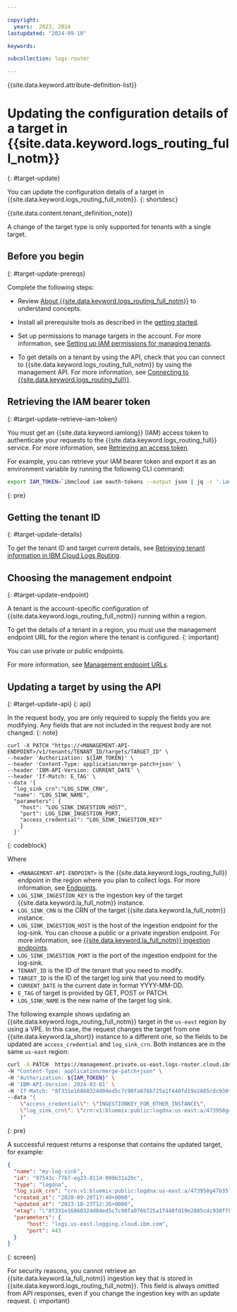 ```yaml
---

copyright:
  years:  2023, 2024
lastupdated: "2024-09-10"

keywords:

subcollection: logs-router

---
```


{{site.data.keyword.attribute-definition-list}}

# Updating the configuration details of a target in {{site.data.keyword.logs_routing_full_notm}}
{: #target-update}

You can update the configuration details of a target in {{site.data.keyword.logs_routing_full_notm}}.
{: shortdesc}

{{site.data.content.tenant_definition_note}}

A change of the target type is only supported for tenants with a single target.

## Before you begin
{: #target-update-prereqs}

Complete the following steps:

- Review [About {{site.data.keyword.logs_routing_full_notm}}](/docs/logs-router?topic=logs-router-about) to understand concepts.

- Install all prerequisite tools as described in the [getting started](/docs/logs-router?topic=logs-router-getting-started&interface=ui#getting-started-before-you-begin-2).

- Set up permissions to manage targets in the account. For more information, see [Setting up IAM permissions for managing tenants](/docs/logs-router?topic=logs-router-tenant-iam-permissions).

- To get details on a tenant by using the API, check that you can connect to {{site.data.keyword.logs_routing_full_notm}} by using the management API. For more information, see [Connecting to {{site.data.keyword.logs_routing_full}}](/docs/logs-router?topic=logs-router-about#about_connecting).



## Retrieving the IAM bearer token
{: #target-update-retrieve-iam-token}


You must get an {{site.data.keyword.iamlong}} (IAM) access token to authenticate your requests to the {{site.data.keyword.logs_routing_full}} service. For more information, see [Retrieving an access token](/docs/logs-router?topic=logs-router-retrieve-access-token).

For example, you can retrieve your IAM bearer token and export it as an environment variable by running the following CLI command:

```sh
export IAM_TOKEN=`ibmcloud iam oauth-tokens --output json | jq -r '.iam_token'`
```
{: pre}



## Getting the tenant ID
{: #target-update-details}

To get the tenant ID and target current details, see [Retrieving tenant information in IBM Cloud Logs Routing](/docs/logs-router?topic=logs-router-tenant-get).


## Choosing the management endpoint
{: #target-update-endpoint}


A tenant is the account-specific configuration of {{site.data.keyword.logs_routing_full_notm}} running within a region.

To get the details of a tenant in a region, you must use the management endpoint URL for the region where the tenant is configured.
{: important}

You can use private or public endpoints.

For more information, see [Management endpoint URLs](/docs/logs-router?topic=logs-router-endpoints).

## Updating a target by using the API
{: #target-update-api}
{: api}

In the request body, you are only required to supply the fields you are modifying. Any fields that are not included in the request body are not changed.
{: note}

```shell
curl -X PATCH "https://<MANAGEMENT-API-ENDPOINT>/v1/tenants/TENANT_ID/targets/TARGET_ID" \
--header 'Authorization: ${IAM_TOKEN}' \
--header 'Content-Type: application/merge-patch+json' \
--header 'IBM-API-Version: CURRENT_DATE' \
--header 'If-Match: E_TAG' \
--data '{
  "log_sink_crn":"LOG_SINK_CRN",
  "name": "LOG_SINK_NAME",
  "parameters": {
    "host": "LOG_SINK_INGESTION_HOST",
    "port": LOG_SINK_INGESTION_PORT,
    "access_credential": "LOG_SINK_INGESTION_KEY"
    }
  }'
```
{: codeblock}

Where

- `<MANAGEMENT-API-ENDPOINT>` is the {{site.data.keyword.logs_routing_full}} endpoint in the region where you plan to collect logs. For more information, see [Endpoints](/docs/logs-router?topic=logs-router-endpoints).
- `LOG_SINK_INGESTION_KEY` is the ingestion key of the target {{site.data.keyword.la_full_notm}} instance.
- `LOG_SINK_CRN` is the CRN of the target {{site.data.keyword.la_full_notm}} instance.
- `LOG_SINK_INGESTION_HOST` is the host of the ingestion endpoint for the log-sink. You can choose a public or a private ingestion endpoint. For more information, see [{{site.data.keyword.la_full_notm}} ingestion endpoints](/docs/log-analysis?topic=log-analysis-endpoints#endpoints_ingestion_public).
- `LOG_SINK_INGESTION_PORT` is the port of the ingestion endpoint for the log-sink.
- `TENANT_ID` is the ID of the tenant that you need to modify.
- `TARGET_ID` is the ID of the target log sink that you need to modify.
- `CURRENT_DATE` is the current date in format YYYY-MM-DD.
- `E_TAG` of target is provided by GET, POST or PATCH.
- `LOG_SINK_NAME` is the new name of the target log sink.

The following example shows updating an {{site.data.keyword.logs_routing_full_notm}} target in the `us-east` region by using a VPE.
In this case, the request changes the target from one {{site.data.keyword.la_short}} instance to a different one, so the fields to be updated are `access_credential` and `log_sink_crn`.
Both instances are in the same `us-east` region:



```sh
curl -X PATCH  https://management.private.us-east.logs-router.cloud.ibm.com:443/v1/tenants/97543c-77b7-eg23-8114-999b31a2bc \
-H "Content-Type: application/merge-patch+json" \
-H "Authorization: ${IAM_TOKEN}" \
-H 'IBM-API-Version: 2024-03-01' \
-H 'If-Match: "8f331e16860324d04ed5c7c90fa076b725a1f440fd19e2885cdc930ff8366f2a"' \
--data "{
    \"access_credential\": \"INGESTIONKEY_FOR_OTHER_INSTANCE\",
    \"log_sink_crn\": \"crn:v1:bluemix:public:logdna:us-east:a/473958g47b35f95747:37a479b-23gc-b874-0f1f-d0f64a61a2bc::\"
    }"
```
{: pre}

A successful request returns a response that contains the updated target, for example:

```json
{
  "name": "my-log-sink",
  "id": "97543c-77b7-eg23-8114-999b31a2bc",
  "type": "logdna",
  "log_sink_crn": "crn:v1:bluemix:public:logdna:us-east:a/473958g47b35f95747:37a479b-23gc-b874-0f1f-d0f64a61a2bc::",
  "created_at": "2020-09-28T17:49+0000",
  "updated_at": "2023-10-23T12:26+0000",
  "etag": "\"8f331e16860324d04ed5c7c90fa076b725a1f440fd19e2885cdc930ff8366f2a\"",
  "parameters": {
      "host": "logs.us-east.logging.cloud.ibm.com",
      "port": 443
  }
}
```
{: screen}

For security reasons, you cannot retrieve an {{site.data.keyword.la_full_notm}} ingestion key that is stored in {{site.data.keyword.logs_routing_full_notm}}. This field is always omitted from API responses, even if you change the ingestion key with an update request.
{: important}

